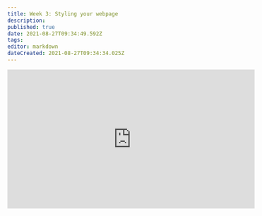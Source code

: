 ```yaml
---
title: Week 3: Styling your webpage
description: 
published: true
date: 2021-08-27T09:34:49.592Z
tags: 
editor: markdown
dateCreated: 2021-08-27T09:34:34.025Z
---
```


<iframe src="https://pitch.com/embed/04fc30a7-f772-47ba-bcfb-8fcfbde2259d" allow="fullscreen" allowfullscreen="" width="560" height="315" style="border:0"></iframe>